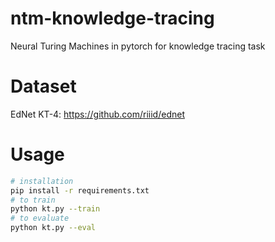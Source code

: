 # ntm-knowledge-tracing
Neural Turing Machines in pytorch for knowledge tracing task
# Dataset
EdNet KT-4: https://github.com/riiid/ednet
# Usage
```bash
# installation
pip install -r requirements.txt
# to train
python kt.py --train
# to evaluate
python kt.py --eval
